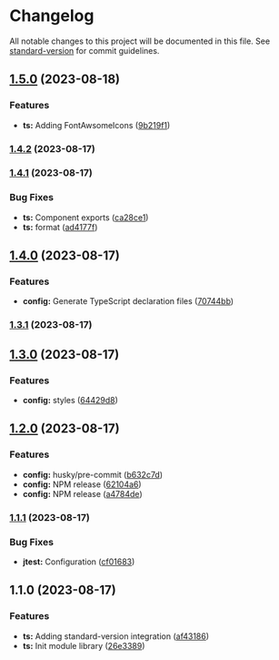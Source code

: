 # Changelog

All notable changes to this project will be documented in this file. See [standard-version](https://github.com/conventional-changelog/standard-version) for commit guidelines.

## [1.5.0](https://github.com/jonmatum/my-react-library/compare/v1.4.2...v1.5.0) (2023-08-18)


### Features

* **ts:** Adding FontAwsomeIcons ([9b219f1](https://github.com/jonmatum/my-react-library/commit/9b219f1a3cfee91d2ca641ff53a09faf8748791d))

### [1.4.2](https://github.com/jonmatum/my-react-library/compare/v1.4.1...v1.4.2) (2023-08-17)

### [1.4.1](https://github.com/jonmatum/my-react-library/compare/v1.4.0...v1.4.1) (2023-08-17)


### Bug Fixes

* **ts:** Component exports ([ca28ce1](https://github.com/jonmatum/my-react-library/commit/ca28ce10f072832231dec2d35b104bef041820a9))
* **ts:** format ([ad4177f](https://github.com/jonmatum/my-react-library/commit/ad4177f04660b8056274952d46a803e9f22f5a84))

## [1.4.0](https://github.com/jonmatum/my-react-library/compare/v1.3.1...v1.4.0) (2023-08-17)


### Features

* **config:** Generate TypeScript declaration files ([70744bb](https://github.com/jonmatum/my-react-library/commit/70744bbf0b67f3d10e6a85ddc95cdb11ba35b8c0))

### [1.3.1](https://github.com/jonmatum/my-react-library/compare/v1.3.0...v1.3.1) (2023-08-17)

## [1.3.0](https://github.com/jonmatum/my-react-library/compare/v1.2.0...v1.3.0) (2023-08-17)


### Features

* **config:** styles ([64429d8](https://github.com/jonmatum/my-react-library/commit/64429d8425699c144d71cfae9ffa9fbd6becfd30))

## [1.2.0](https://github.com/jonmatum/my-react-library/compare/v1.1.1...v1.2.0) (2023-08-17)


### Features

* **config:** husky/pre-commit ([b632c7d](https://github.com/jonmatum/my-react-library/commit/b632c7d7c3fa6c7032cefa687067a985d4006554))
* **config:** NPM release ([62104a6](https://github.com/jonmatum/my-react-library/commit/62104a6e44c7cdfe25f9f2bdde0bfab8da2a782d))
* **config:** NPM release ([a4784de](https://github.com/jonmatum/my-react-library/commit/a4784de80b794acdd7c216b9fb5abf680029f0ed))

### [1.1.1](https://github.com/jonmatum/my-react-library/compare/v1.1.0...v1.1.1) (2023-08-17)


### Bug Fixes

* **jtest:** Configuration ([cf01683](https://github.com/jonmatum/my-react-library/commit/cf0168374c4a3f2d14a9f4e18fa63b51c06cd8d6))

## 1.1.0 (2023-08-17)


### Features

* **ts:** Adding standard-version integration ([af43186](https://github.com/jonmatum/my-react-library/commit/af43186f91ec17322ad03206f3df442ce07a6200))
* **ts:** Init module library ([26e3389](https://github.com/jonmatum/my-react-library/commit/26e3389b88a5bd2cf168f805b4d71122b5dd17a6))
